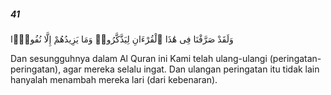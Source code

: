 ##### 41

<span class="ayah">وَلَقَدْ صَرَّفْنَا فِى هَٰذَا ٱلْقُرْءَانِ لِيَذَّكَّرُوا۟ وَمَا يَزِيدُهُمْ إِلَّا نُفُورًۭا</span>

<span class="ayah_translation">Dan sesungguhnya dalam Al Quran ini Kami telah ulang-ulangi (peringatan-peringatan), agar mereka selalu ingat. Dan ulangan peringatan itu tidak lain hanyalah menambah mereka lari (dari kebenaran).</span>
